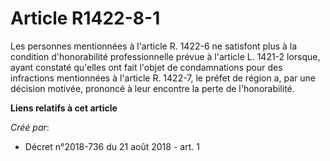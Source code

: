 # Article R1422-8-1

Les personnes mentionnées à l'article R. 1422-6 ne satisfont plus à la condition d'honorabilité professionnelle prévue à
l'article L. 1421-2 lorsque, ayant constaté qu'elles ont fait l'objet de condamnations pour des infractions mentionnées à
l'article R. 1422-7, le préfet de région a, par une décision motivée, prononcé à leur encontre la perte de l'honorabilité.

**Liens relatifs à cet article**

_Créé par_:

  - Décret n°2018-736 du 21 août 2018 - art. 1
